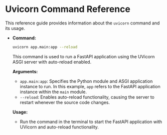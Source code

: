 # **Uvicorn Command Reference**

This reference guide provides information about the `uvicorn` command and its usage.

- **Command:**
    ```bash
    uvicorn app.main:app --reload
    ```

    This command is used to run a FastAPI application using the UVicorn ASGI server with auto-reload enabled.

    **Arguments:**
    - `app.main:app`: Specifies the Python module and ASGI application instance to run. In this example, `app` refers to the FastAPI application instance within the `main` module.
    - `--reload`: Enables auto-reload functionality, causing the server to restart whenever the source code changes.

    **Usage:**
    - Run the command in the terminal to start the FastAPI application with UVicorn and auto-reload functionality.

